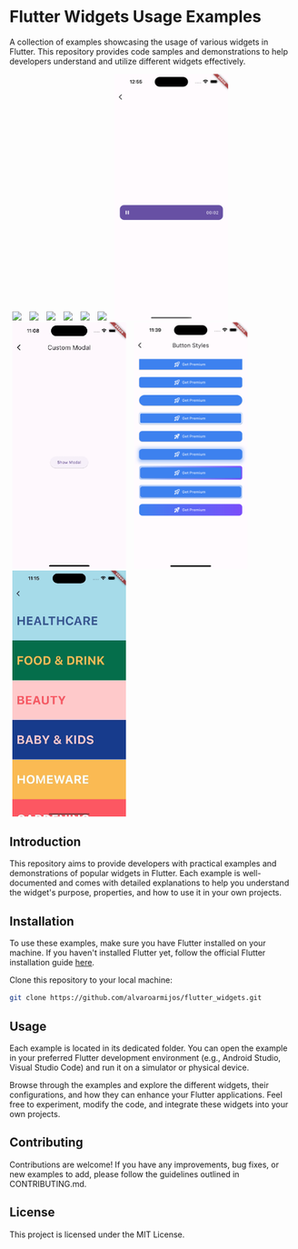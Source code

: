 # Flutter Widgets Usage Examples

A collection of examples showcasing the usage of various widgets in Flutter. This repository provides code samples and demonstrations to help developers understand and utilize different widgets effectively.

<p>
    <img src="./docs/sliver_app_bar.png" width="200"/ hspace="5"> 
    <img src="./docs/tab_bar_page_selector.png" width="200"/ hspace="5">
    <img src="./docs/water_animation.png" width="200"/ hspace="5">
    <img src="./docs/ripple_animation.png" width="200"/ hspace="5">
    <img src="./docs/sliders.png" width="200"/ hspace="5">
    <img src="./docs/loading_variants.png" width="200"/ hspace="5">
    <img src="./docs/play_animated_button.png" width="200"/ hspace="5">
    <img src="./docs/custom_modal.gif" width="200"/ hspace="5">
    <img src="./docs/button_styles.png" width="200"/ hspace="5">
    <img src="./docs/menu_ui_animation.gif" width="200"/ hspace="5">
</p>

## Introduction

This repository aims to provide developers with practical examples and demonstrations of popular widgets in Flutter. Each example is well-documented and comes with detailed explanations to help you understand the widget's purpose, properties, and how to use it in your own projects.

## Installation

To use these examples, make sure you have Flutter installed on your machine. If you haven't installed Flutter yet, follow the official Flutter installation guide [here](https://flutter.dev/docs/get-started/install).

Clone this repository to your local machine:

```bash
git clone https://github.com/alvaroarmijos/flutter_widgets.git

```

## Usage
Each example is located in its dedicated folder. You can open the example in your preferred Flutter development environment (e.g., Android Studio, Visual Studio Code) and run it on a simulator or physical device.

Browse through the examples and explore the different widgets, their configurations, and how they can enhance your Flutter applications. Feel free to experiment, modify the code, and integrate these widgets into your own projects.

## Contributing
Contributions are welcome! If you have any improvements, bug fixes, or new examples to add, please follow the guidelines outlined in CONTRIBUTING.md.

## License
This project is licensed under the MIT License.
